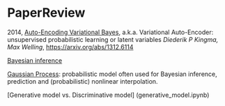 # PaperReview




2014, [Auto-Encoding Variational Bayes](2014_VAE.ipynb), a.k.a. Variational Auto-Encoder: unsupervised probabilistic learning or latent variables
*Diederik P Kingma, Max Welling*, 
https://arxiv.org/abs/1312.6114


[Bayesian inference](Bayesian.ipynb)


[Gaussian Process](GaussianProcess.ipynb): probabilistic model often used for Bayesian inference, prediction and (probabilistic) nonlinear interpolation.


[Generative model vs. Discriminative model] (generative_model.ipynb)